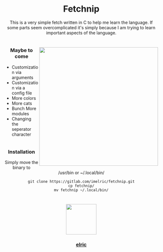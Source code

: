 <div align="center">

# Fetchnip
This is a very simple fetch written in C to help me learn the language.
If some parts seem overcomplicated it's simply because I am trying to learn important aspects of the language.
#

<img alt="" src="https://imgur.com/SsgCxv8.png" width="390px" align="right"></img>

### Maybe to come

</div>

* Customization via arguments
* Customization via a config file
* More colors
* More cats
* Bunch More modules
* Changing the seperator character

<div align=center>

#

### Installation

Simply move the binary to /usr/bin or ~/.local/bin/
```
git clone https://gitlab.com/imelric/fetchnip.git
cp fetchnip/
mv fetchnip ~/.local/bin/
```

</div>

#

<div id="header" align="center">
  <a href="https://gitlab.com/imelric">
    <img src="https://imgur.com/JTojIaG.png" width="100"/>
  </a>
  <a href="https://github.com/onelric/">
    <h3>elric</h3>  
  </a>
</div>

